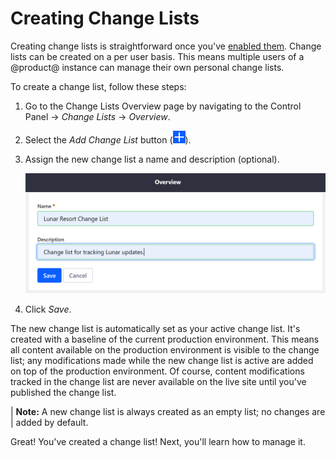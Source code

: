 # Creating Change Lists

Creating change lists is straightforward once you've
[enabled them](/docs/7-2/user/-/knowledge_base/user/enabling-change-lists).
Change lists can be created on a per user basis. This means multiple users of a
@product@ instance can manage their own personal change lists.

To create a change list, follow these steps:

1.  Go to the Change Lists Overview page by navigating to the Control Panel
    &rarr; *Change Lists* &rarr; *Overview*.

2.  Select the *Add Change List* button (![Add](../../../images/icon-add.png)).

3.  Assign the new change list a name and description (optional).

    ![Figure 1: Give your new change list a name and description.](../../../images/creating-change-lists.png)

4.  Click *Save*.

The new change list is automatically set as your active change list. It's
created with a baseline of the current production environment. This means all
content available on the production environment is visible to the change list;
any modifications made while the new change list is active are added on top of
the production environment. Of course, content modifications tracked in the
change list are never available on the live site until you've published the
change list.

| **Note:** A new change list is always created as an empty list; no changes are
| added by default.

Great! You've created a change list! Next, you'll learn how to manage it.

